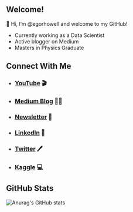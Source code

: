 ## Welcome!
👋 Hi, I’m @egorhowell and welcome to my GitHub!

- Currently working as a Data Scientist
- Active blogger on Medium
- Masters in Physics Graduate

## Connect With Me
 - ### [YouTube](https://www.youtube.com/@egorhowell) 🎬
 - ### [Medium Blog](https://medium.com/@egorhowell) 🧑‍💻
 - ### [Newsletter](https://dishingthedata.substack.com/) 📄
 - ### [LinkedIn](https://uk.linkedin.com/in/egor-howell-092a721b3) 👔
 - ### [Twitter](https://twitter.com/EgorHowell) 🖊️
 - ### [Kaggle](https://www.kaggle.com/egorphysics) 💻

## GitHub Stats
 ![Anurag's GitHub stats](https://github-readme-stats.vercel.app/api?username=egorhowell&show_icons=true&theme=default&hide=contribs&card_width=200)
